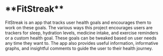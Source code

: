 <h1>**FitStreak**</h1>

FitStreak is an app that tracks user health goals and encourages them to work on these goals. The various ways this project encourages users are trackers for sleep, hydration levels, medicine intake, and exercise reminders or a custom health goal. These goals can be tweaked based on user needs any time they want to.  The app also provides useful information, informative graphs, and insightful comments to guide the user to their health journey.
